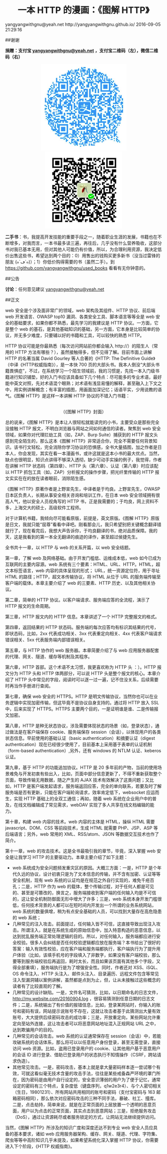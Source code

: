 <h1 align="center">一本 HTTP 的漫画：《图解 HTTP》</h1>
yangyangwithgnu@yeah.net  
http://yangyangwithgnu.github.io/  
2016-09-05 21:29:16


##谢谢

**捐赠：支付宝 yangyangwithgnu@yeah.net ，支付宝二维码（左），微信二维码（右）**
<div align="center">
<img src="https://raw.githubusercontent.com/yangyangwithgnu/yangyangwithgnu.github.io/master/pics/alipay_donate_qr.png" alt=""/>
<img src="https://raw.githubusercontent.com/yangyangwithgnu/yangyangwithgnu.github.io/master/pics/wechat_donate_qr.png" alt=""/><br>
</div>

**二手书**：书，我提高开发技能的重要手段之一，随着职业生涯的发展，书籍也在不断增多，对我而言，一本书最多读三遍，再往后，几乎没有什么营养吸收，这部分书对我已基本无用，但对其他人可能仍有价值，所以，为合理利用资源，我决定低价出售这些书，希望达到两个目的：0）用售出的钱购买更多新书（没当过雷锋的朋友 (๑´ڡ`๑)）；1）你低价购得需要的书（虽然二手）。到 https://github.com/yangyangwithgnu/used_books 看看有无你钟意的。


##公告

**讨论**：任何意见建议 yangyangwithgnu@yeah.net  


##正文


web 安全是个涉及面非常广的领域，web 架构及其组件、HTTP 协议、前后端 web 开发语言、OWASP top10 漏洞、各类安全工具、脚本语言等等全是 web 安全的基础要求，如果你都不熟悉，最先学习的我建议是 HTTP 协议。一方面，它是整个 web 的基石，是其他基础知识的基础，另一方面，它本身是比较简单的协议，并无多少难度，只要辅以好的书籍和工具，可以较快的熟悉 HTTP。

HTTP 协议可能是你最熟悉（每次访问网站前你都会输入 http://）的陌生人（常用的 HTTP 方法有哪些？），虽然接触得多，但不见得了解。目前市面上讲解 HTTP 的名著当属 David Gourley 等人合著的《HTTP: The Definitive Guide》（中译《HTTP权威指南》），是一本快 700 页的大部头书。我本人倒没“大部头书籍畏惧症”，不过，在系统学习一个陌生领域前，我的习惯是，先找一本入门级书籍进行知识铺垫，好的入门书应该具备如下几个特点：尽可能多的专业术语，最好能中英文对照，先对术语混个眼熟；对术语有浅显易懂的解释，甚至融入上下文之中，用实例讲解概念；有丰富的插图，用画面加深记忆；话语平实，少用说教的语气。《图解 HTTP》是这样一本讲解 HTTP 协议的不错入门书籍：
<div align="center">
<img src="https://github.com/yangyangwithgnu/illustration_HTTP/blob/master/pics/front_cover.jpg" alt=""/><br />
（《图解 HTTP》封面）
</div>

总的说来，《图解 HTTP》是本让人很轻松就能读完的小书，主要受众是那些完全没接触 HTTP 报文，不明白浏览器与网站之间如何通信的读者。聚焦到 web 安全领域，如果你对代理拦劫工具（如，ZAP、Burp Suite）捕获到的 HTTP 报文头感到完全陌生的，那么这本《图解 HTTP》非常适合你，完全不需要任何背景知识。该书行文轻松，完全消除你学习协议的恐惧感，全书大量插图，加之作者是日本人，你会发现，其实在看一本漫画书，或许这就是这本小书的最大优点。当然，缺点也很明显，知识点讲得不够深入透彻，缺少可动手实操的例子，我觉得，作者在讲解 HTTP 状态码（第四章）、HTTP 头（第六章）、认证（第八章）时应该配以 HTTP 抓包工具（如，ZAP）分析报文的操作步骤，把光纤里传输的 HTTP 报文实实在在的放在读者眼前，消除陌生感。

《图解 HTTP》原著作者是上野宣先生，中译者是于均良。上野宣先生，OWASP 日本区负责人，长期从事安全相关咨询和培训工作，在日本 web 安全领域拥有很高人气，他以安全人员视角写的 HTTP 书，正是我需要的；于均良，网上资料不多，上海交大的硕士，高级软件工程师。

对于计算机书籍，我倾向尽可能看原版，前提是，英文原版。《图解 HTTP》原版是日文，我就只能“屈尊”看看中译吧。刚看那会儿，我只希望别把关键概念翻译错就行了，现在看完后，我想大声告诉你，于均良翻译的书，绝对品质保障。我的天，这是我看到的第一本全无翻译的痕迹的译作，甚至超过侯捷先生。

全书共十一章，以 HTTP 与 web 的关系开篇，以 web 安全结题。

第一章，了解 web 及网络基础。由于开发门槛低、运维成本低，web 如今已成为互联网的主要内容源。web 系统有三个要素：HTML、URL、HTTP。HTML，超文本标签语言，web 内容的具体呈现的形式；
URL，统一资源定位符，用于寻址 HTML 的路径；HTTP，超文本传输协议，将 HTML 从位于 URL 的服务端传输至客户端的载体。本章主要介绍了 web 的三要素、HTTP 历史、以及其他相关协议。

第二章，简单的 HTTP 协议。以客户端请求、服务端应答的全流程，演示了 HTTP 报文的生命周期。

第三章，HTTP 报文内的 HTTP 信息。本章讲述了一个 HTTP 完整报文的格式。

第四章，返回结果的 HTTP 状态码。服务端的每次应答均有标识其结果的代号，即状态码，比如，2xx 代表成功相关、3xx 代表重定向相关、4xx 代表客户端请求错误相关、5xx 代表服务端内部错误相关。

第五章，与 HTTP 协作的 web 服务器。本章简要介绍了与 web 应用服务器配套的代理、网关、隧道、缓存等机制及其程序。

第六章，HTTP 首部。这个术语不太习惯，我更喜欢称为 HTTP 头 ：）。HTTP 报文分为 HTTP 头和 HTTP 体两部分，可以说 HTTP 头是整个报文的核心。本章介绍了 HTTP 头中常见的字段，阅读时可以逐一过一遍，记不住没关系，后续需要时再当作手册进行查阅。

第七章，确保 web 安全的 HTTPS。HTTP 是明文传输协议，当然你也可以在业务逻辑中实现加密传输，但这毕竟不是协议自身支持的。通过将 HTTP 放入 SSL 中，后来实现了 HTTPS。HTTPS 主要两个目的，一是证明谁是谁、二是传输报文加密。

第八章，HTTP 是种无状态协议，涉及需要体现状态的场景（如，登录状态），通过做法是在客户端保存 cookie、服务端保存 session（会话），以体现用户的各类状态信息。早前使用的基础认证（basic authentication）和摘要认证（digest authentication）现在已经很少使用了，目前基本上采用基于表单的认证机制（form-based authentication）,另外，还有 windows 的 NTLM 认证、keberos 认证。

第九章，基于 HTTP 的功能追加协议。HTTP 是 20 多年前的产物，当前的使用场景难免与开发初衷有些出入，比如，页面中部分信息更新了，不得不重新获取整个页面，导致传输无用数据，随之产生的 AJAX 技术有效解决了这类问题；又比如，HTTP 是客户端发起请求，服务端返回应答，完全的单向联系，若要及时了解服务端是否有更新，只能在客户端轮询请求，效率肯定低下，websocket 应运而生，实现 HTTP 基础上的全双工通信；再如，随着 web 系统在企业用户中的普及，在线文档编辑成了常见需求，webDAV 实现了多人共享在线文档编辑的能力。

第十章，构建 web 内容的技术。web 内容的主体是 HTML，操纵 HTML 需要 javascript、DOM、CSS 等前段技术，生成 HTML 就需要 PHP、JSP、ASP 等后端语言；另外，web 常用的 XML、RSS/atom、JSON 等数据交互技术也作了简介。

第十一章，web 的攻击技术。这是全书最吸引我的章节，毕竟，深入掌握 web 安全是让我学习 HTTP 的主要驱动力。本章主要介绍了如下主题：
* web 系统成为安全问题频发重灾区的原因。大概三方面：一是，HTTP 是个年代久远的协议，设计初衷只是为了文本信息的传输，并不含有加密、认证等等安全机制，现有 web 系统的认证均是在规范之外自行实现的，难免千疮百孔；二是，HTTP 作为 web 的载体，整个传输过程，对于任何人都是可见的、甚至是可篡改的，换言之，服务端接收到客户端的任何输入均是不可信的，这让安全机制防御面无形中增大了许多；三是，web 系统本身开发门槛很低，任何技术背景的人都可以在短时间内开发出一个所谓的业务系统网站，web 系统的数量俱增，稍为有点安全基础的人员，可以找到大量存在高危隐患的 web 系统；
* 几种常见的注入攻击。前面提过，任何输入皆不可信，这直接导致出现注入攻击。所谓注入，就是在系统生成的原始信息中，加入特意构造的恶意信息，以达到扰乱服务端正常处理逻辑的目的。所以，对任何输入，服务端都应进行安全校验。很多人会纠结是否任何校验逻辑都应放在服务端？本书给出了很好的答案：输入有效性校验，应在客户端和服务端都执行，客户端执行为了提升用户体验（比如，该填手机号的字段填入了非数字，如果没有客户端校验，那么要等到服务端校验后再返回，耗时太长，而且如果该页面有其他多个字段，又得全部重填），服务端执行是为了增强安全性。同时，作者还对 XSS、iSQL、OS 命令注入、HTTP 头注入、邮件头注入、目录遍历、远程文件包含等常见注入型漏洞辅以案例讲解，虽然都是点到为止，但，让从未接触过这些概念的读者有了比较直观的了解。
* 几种常见的设计缺陷。一是，文件名可猜测，比如，以日期命名的日志文件，http://my.website.com/20160904.log ，很容易猜测到任意日期的日志文件；二是，系统输出了有价值的报错信息，比如，登录某网站时，你输入的账号和密码有误，网站提示说账号不存在，这就让攻击者基于此猜测出大量有效账号，大大提供后续密码攻击的成功率；三是，开放重定向，某些网站允许重定向至站外连接，这让攻击者可以将恶意网站地址混入正规网站 URL 之中，达到欺骗用户的目的。
* 几种常见的会话攻击。web 系统的认证通常保存在 session（会话）中，若能攻破系统的会话体系，那么将可以以任意用户身份登录，甚至无需登录，直接访问 web 资源。比如，盗用已登录用户的 cookie、让其他用户基于恶意用户的会话 ID 进行登录、借助已登录用户的状态执行不知情操作（CSRF，跨站请求伪造）。
* 其他常见攻击。一是，密码攻击，基本上就是拿大量密码样本逐一尝试哪个有效，可就这看似毫无技术含量的攻击手法，往往是某些戒备森严环境的罩门所在，因为密码是由用户自行设定的，安全意识薄弱的用户为了便于记忆，通常设定的密码有三个特点，复杂度低（键盘序列，q1w2e3r4）、与个人密切相关（生日，19801231）、所有网站共用相同的账号和密码（支付宝密码与 163 邮箱密码相同），那么依次对应密码攻击的三种不同手法，暴破、社工、撞库。二是，点击劫持，简单来说，就是在正常页面的上层放置一个透明的恶意页面，用户以为点击的正常页面，其实点击到恶意网站；三是，拒绝服务攻击（DoS），通过让资源耗尽或者服务锁定的方式，让网站无法继续提供访问。

当然，《图解 HTTP》所涉及的知识广度和深度还达不到专业 web 安全人员应具备的基本要求，诸如 web 应用服务器架构、缓存、网关、隧道、代理、字符集、爬虫等等中高阶知识几乎未提及，如果希望系统化深入掌握 HTTP 协议，你需要进入下个阶段，《HTTP 权威指南》。

